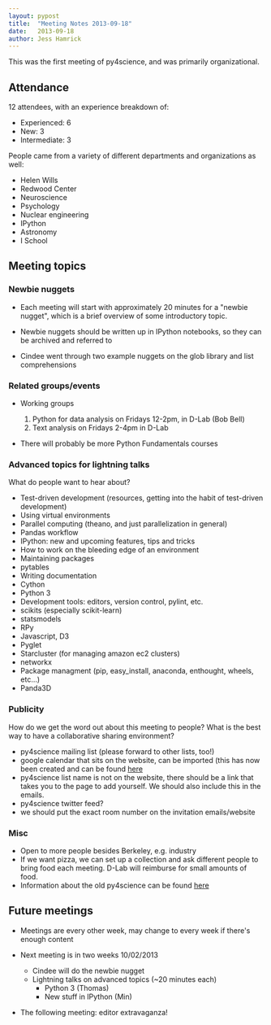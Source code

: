 ```yaml
---
layout: pypost
title:  "Meeting Notes 2013-09-18"
date:   2013-09-18
author: Jess Hamrick
---
```


This was the first meeting of py4science, and was primarily
organizational.

## Attendance

12 attendees, with an experience breakdown of:

* Experienced: 6
* New: 3
* Intermediate: 3

People came from a variety of different departments and organizations
as well:

* Helen Wills
* Redwood Center
* Neuroscience
* Psychology
* Nuclear engineering
* IPython
* Astronomy
* I School

## Meeting topics

### Newbie nuggets

* Each meeting will start with approximately 20 minutes for a "newbie
  nugget", which is a brief overview of some introductory topic.

* Newbie nuggets should be written up in IPython notebooks, so they
  can be archived and referred to

* Cindee went through two example nuggets on the glob library and list
  comprehensions

### Related groups/events

* Working groups
  1. Python for data analysis on Fridays 12-2pm, in D-Lab (Bob Bell)
  2. Text analysis on Fridays 2-4pm in D-Lab

* There will probably be more Python Fundamentals courses

### Advanced topics for lightning talks

What do people want to hear about?

* Test-driven development (resources, getting into the habit
  of test-driven development)
* Using virtual environments
* Parallel computing (theano, and just parallelization in general)
* Pandas workflow
* IPython: new and upcoming features, tips and tricks
* How to work on the bleeding edge of an environment
* Maintaining packages
* pytables
* Writing documentation
* Cython
* Python 3
* Development tools: editors, version control, pylint, etc.
* scikits (especially scikit-learn)
* statsmodels
* RPy
* Javascript, D3
* Pyglet
* Starcluster (for managing amazon ec2 clusters)
* networkx
* Package managment (pip, easy_install, anaconda, enthought, wheels,
  etc...)
* Panda3D

### Publicity

How do we get the word out about this meeting to people?  What is the
best way to have a collaborative sharing environment?

* py4science mailing list (please forward to other lists, too!)
* google calendar that sits on the website, can be imported (this has
  now been created and can be found
  [here](https://www.google.com/calendar/embed?src=moeh9ilpdjicogfaav9jtplh28%40group.calendar.google.com&ctz=America/Los_Angeles)
* py4science list name is not on the website, there should be a link
  that takes you to the page to add yourself. We should also include
  this in the emails.
* py4science twitter feed?
* we should put the exact room number on the invitation emails/website

### Misc

* Open to more people besides Berkeley, e.g. industry
* If we want pizza, we can set up a collection and ask different
  people to bring food each meeting. D-Lab will reimburse for small
  amounts of food.
* Information about the old py4science can be found
  [here](https://github.com/ipython/ipython/wiki/Trash:+Py4science)

## Future meetings

* Meetings are every other week, may change to every week if there's
  enough content

* Next meeting is in two weeks 10/02/2013
  * Cindee will do the newbie nugget
  * Lightning talks on advanced topics (~20 minutes each)
	* Python 3 (Thomas)
	* New stuff in IPython (Min)

* The following meeting: editor extravaganza!
